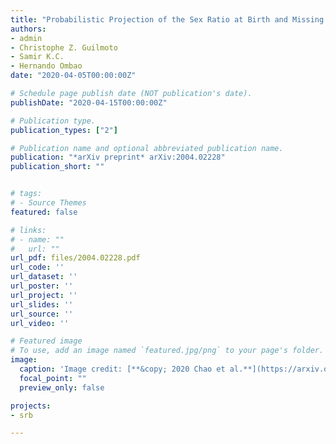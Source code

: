 ```yaml
---
title: "Probabilistic Projection of the Sex Ratio at Birth and Missing Female Births by State and Union Territory in India"
authors:
- admin
- Christophe Z. Guilmoto
- Samir K.C.
- Hernando Ombao
date: "2020-04-05T00:00:00Z"

# Schedule page publish date (NOT publication's date).
publishDate: "2020-04-15T00:00:00Z"

# Publication type.
publication_types: ["2"]

# Publication name and optional abbreviated publication name.
publication: "*arXiv preprint* arXiv:2004.02228"
publication_short: ""


# tags:
# - Source Themes
featured: false

# links:
# - name: ""
#   url: ""
url_pdf: files/2004.02228.pdf
url_code: ''
url_dataset: ''
url_poster: ''
url_project: ''
url_slides: ''
url_source: ''
url_video: ''

# Featured image
# To use, add an image named `featured.jpg/png` to your page's folder. 
image:
  caption: 'Image credit: [**&copy; 2020 Chao et al.**](https://arxiv.org/pdf/2004.02228.pdf)'
  focal_point: ""
  preview_only: false

projects:
- srb

---
```

